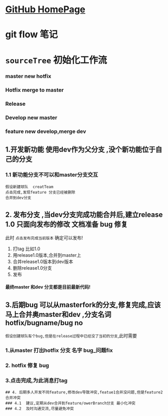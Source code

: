 # [GitHub HomePage](https://github.com/DevDragonLi)

# git flow 笔记  
# `sourceTree` 初始化工作流

### master  		  new  hotfix
### Hotfix  		  merge to  master
### Release  
### Develop  	     new master
###  feature 		  new  develop,merge  dev

## 1.开发新功能 使用dev作为父分支 ,没个新功能位于自己的分支
### 1.1 新功能分支不可以和master分支交互
	假设新建球队  creatTeam
	点击完成,发现feature 分支已经被删除
	合并到dev分支
	
	

## 2. 发布分支 ,当dev分支完成功能合并后,建立release 1.0 只面向发布的修改 文档准备 bug 修复 
此时  `点击发布完成当前版本`  确定可以发布!

1. 打tag   比如1.0
2. 用release1.0版本,合并到master上 
3. 合并release1.0版本到dev版本 
4. 删除release1.0分支
5. 发布 
#### 最终master 和dev 分支都是目前最新代码!


## 3.后期bug  可以从masterfork的分支,修复完成,应该马上合并奥master和dev ,分支名词 hotfix/bugname/bug no

`假设创建球队有个bug,但是在release过程中已经没了当初的分支`,此时需要
### 1.从master 打出hotfix 分支 名字 bug_问题fix
### 2. hotfix 修复 bug
### 3.点击完成,为此消息打tag 

`````````````````````````````````````````````````````````````
## 4. 后期多人开发不同feature,修改dev导致冲突,featue1合并没问题,但是feature2合并冲突
### 4.1  建议,定期从dev合并到feature/owerBranch分支 最小化冲突
### 4.2  及时沟通交流,尽量避免冲突
 


 






 



